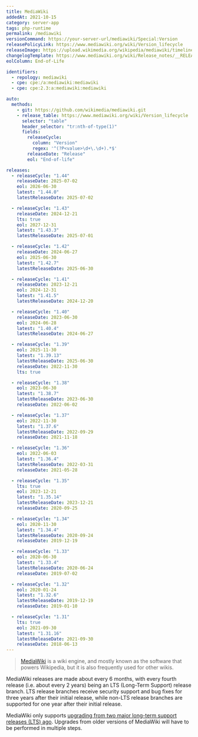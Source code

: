 ```yaml
---
title: MediaWiki
addedAt: 2021-10-15
category: server-app
tags: php-runtime
permalink: /mediawiki
versionCommand: https://your-server-url/mediawiki/Special:Version
releasePolicyLink: https://www.mediawiki.org/wiki/Version_lifecycle
releaseImage: https://upload.wikimedia.org/wikipedia/mediawiki/timeline/hs5faq2k9b3pw5dm4fabgjwtjf2l8jw.png
changelogTemplate: https://www.mediawiki.org/wiki/Release_notes/__RELEASE_CYCLE__
eolColumn: End-of-Life

identifiers:
  - repology: mediawiki
  - cpe: cpe:/a:mediawiki:mediawiki
  - cpe: cpe:2.3:a:mediawiki:mediawiki

auto:
  methods:
    - git: https://github.com/wikimedia/mediawiki.git
    - release_table: https://www.mediawiki.org/wiki/Version_lifecycle
      selector: "table"
      header_selector: "tr:nth-of-type(1)"
      fields:
        releaseCycle:
          column: "Version"
          regex: '^(?P<value>\d+\.\d+).*$'
        releaseDate: "Release"
        eol: "End-of-life"

releases:
  - releaseCycle: "1.44"
    releaseDate: 2025-07-02
    eol: 2026-06-30
    latest: "1.44.0"
    latestReleaseDate: 2025-07-02

  - releaseCycle: "1.43"
    releaseDate: 2024-12-21
    lts: true
    eol: 2027-12-31
    latest: "1.43.3"
    latestReleaseDate: 2025-07-01

  - releaseCycle: "1.42"
    releaseDate: 2024-06-27
    eol: 2025-06-30
    latest: "1.42.7"
    latestReleaseDate: 2025-06-30

  - releaseCycle: "1.41"
    releaseDate: 2023-12-21
    eol: 2024-12-31
    latest: "1.41.5"
    latestReleaseDate: 2024-12-20

  - releaseCycle: "1.40"
    releaseDate: 2023-06-30
    eol: 2024-06-28
    latest: "1.40.4"
    latestReleaseDate: 2024-06-27

  - releaseCycle: "1.39"
    eol: 2025-11-30
    latest: "1.39.13"
    latestReleaseDate: 2025-06-30
    releaseDate: 2022-11-30
    lts: true

  - releaseCycle: "1.38"
    eol: 2023-06-30
    latest: "1.38.7"
    latestReleaseDate: 2023-06-30
    releaseDate: 2022-06-02

  - releaseCycle: "1.37"
    eol: 2022-11-30
    latest: "1.37.6"
    latestReleaseDate: 2022-09-29
    releaseDate: 2021-11-18

  - releaseCycle: "1.36"
    eol: 2022-06-03
    latest: "1.36.4"
    latestReleaseDate: 2022-03-31
    releaseDate: 2021-05-28

  - releaseCycle: "1.35"
    lts: true
    eol: 2023-12-21
    latest: "1.35.14"
    latestReleaseDate: 2023-12-21
    releaseDate: 2020-09-25

  - releaseCycle: "1.34"
    eol: 2020-11-30
    latest: "1.34.4"
    latestReleaseDate: 2020-09-24
    releaseDate: 2019-12-19

  - releaseCycle: "1.33"
    eol: 2020-06-30
    latest: "1.33.4"
    latestReleaseDate: 2020-06-24
    releaseDate: 2019-07-02

  - releaseCycle: "1.32"
    eol: 2020-01-24
    latest: "1.32.6"
    latestReleaseDate: 2019-12-19
    releaseDate: 2019-01-10

  - releaseCycle: "1.31"
    lts: true
    eol: 2021-09-30
    latest: "1.31.16"
    latestReleaseDate: 2021-09-30
    releaseDate: 2018-06-13
---
```


> [MediaWiki](https://mediawiki.org) is a wiki engine, and mostly known as the software that powers
> Wikipedia, but it is also frequently used for other wikis.

MediaWiki releases are made about every 6 months, with every fourth release (i.e. about every 2
years) being an LTS (Long-Term Support) release branch. LTS release branches receive security
support and bug fixes for three years after their initial release, while non-LTS release branches
are supported for one year after their initial release.

MediaWiki only supports [upgrading from two major long-term support releases
(LTS) ago](https://phabricator.wikimedia.org/T259771 "RFC: Drop support for older database upgrades on MediaWiki Phabricator").
Upgrades from older versions of MediaWiki will have to be performed in multiple steps.
